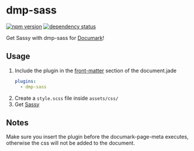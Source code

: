 # dmp-sass
[![npm version](https://badge.fury.io/js/dmp-sass.svg)](http://badge.fury.io/js/dmp-sass)
[![dependency status](https://david-dm.org/jeroenkruis/dmp-sass.svg)](https://david-dm.org/jeroenkruis)

Get Sassy with dmp-sass for [Documark](https://github.com/mauvm/documark)!

## Usage
1. Include the plugin in the [front-matter](https://github.com/jxson/front-matter) section of the document.jade
    ```yaml
    plugins:
      - dmp-sass
    ```
2. Create a `style.scss` file inside `assets/css/`
3. Get [Sassy](http://sass-lang.com/guide)

## Notes
Make sure you insert the plugin before the documark-page-meta executes, otherwise the css will not be added to the document.
